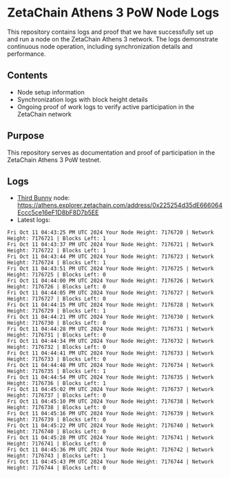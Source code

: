 # ZetaChain Athens 3 PoW Node Logs
This repository contains logs and proof that we have successfully set up and run a node on the ZetaChain Athens 3 network. The logs demonstrate continuous node operation, including synchronization details and performance.

## Contents
- Node setup information
- Synchronization logs with block height details
- Ongoing proof of work logs to verify active participation in the ZetaChain network

## Purpose
This repository serves as documentation and proof of participation in the ZetaChain Athens 3 PoW testnet.

## Logs

- [Third Bunny](https://thirdbunny.xyz/) node: https://athens.explorer.zetachain.com/address/0x225254d35dE666064Eccc5ce16eF1D8bF8D7b5EE
- Latest logs:
```
Fri Oct 11 04:43:25 PM UTC 2024 Your Node Height: 7176720 | Network Height: 7176721 | Blocks Left: 1
Fri Oct 11 04:43:37 PM UTC 2024 Your Node Height: 7176721 | Network Height: 7176722 | Blocks Left: 1
Fri Oct 11 04:43:44 PM UTC 2024 Your Node Height: 7176723 | Network Height: 7176724 | Blocks Left: 1
Fri Oct 11 04:43:51 PM UTC 2024 Your Node Height: 7176725 | Network Height: 7176725 | Blocks Left: 0
Fri Oct 11 04:44:00 PM UTC 2024 Your Node Height: 7176726 | Network Height: 7176726 | Blocks Left: 0
Fri Oct 11 04:44:05 PM UTC 2024 Your Node Height: 7176727 | Network Height: 7176727 | Blocks Left: 0
Fri Oct 11 04:44:15 PM UTC 2024 Your Node Height: 7176728 | Network Height: 7176729 | Blocks Left: 1
Fri Oct 11 04:44:21 PM UTC 2024 Your Node Height: 7176730 | Network Height: 7176730 | Blocks Left: 0
Fri Oct 11 04:44:28 PM UTC 2024 Your Node Height: 7176731 | Network Height: 7176731 | Blocks Left: 0
Fri Oct 11 04:44:34 PM UTC 2024 Your Node Height: 7176732 | Network Height: 7176732 | Blocks Left: 0
Fri Oct 11 04:44:41 PM UTC 2024 Your Node Height: 7176733 | Network Height: 7176733 | Blocks Left: 0
Fri Oct 11 04:44:48 PM UTC 2024 Your Node Height: 7176734 | Network Height: 7176735 | Blocks Left: 1
Fri Oct 11 04:44:54 PM UTC 2024 Your Node Height: 7176735 | Network Height: 7176736 | Blocks Left: 1
Fri Oct 11 04:45:02 PM UTC 2024 Your Node Height: 7176737 | Network Height: 7176737 | Blocks Left: 0
Fri Oct 11 04:45:10 PM UTC 2024 Your Node Height: 7176738 | Network Height: 7176738 | Blocks Left: 0
Fri Oct 11 04:45:16 PM UTC 2024 Your Node Height: 7176739 | Network Height: 7176739 | Blocks Left: 0
Fri Oct 11 04:45:22 PM UTC 2024 Your Node Height: 7176740 | Network Height: 7176740 | Blocks Left: 0
Fri Oct 11 04:45:28 PM UTC 2024 Your Node Height: 7176741 | Network Height: 7176741 | Blocks Left: 0
Fri Oct 11 04:45:36 PM UTC 2024 Your Node Height: 7176742 | Network Height: 7176743 | Blocks Left: 1
Fri Oct 11 04:45:43 PM UTC 2024 Your Node Height: 7176744 | Network Height: 7176744 | Blocks Left: 0
```

